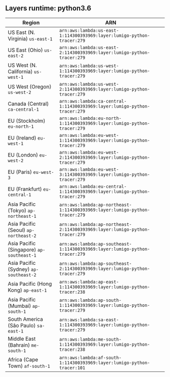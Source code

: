 Layers runtime: python3.6
----
| Region | ARN |
| --- | --- |
|US East (N. Virginia)  `us-east-1`|`arn:aws:lambda:us-east-1:114300393969:layer:lumigo-python-tracer:279`|
|US East (Ohio)  `us-east-2`|`arn:aws:lambda:us-east-2:114300393969:layer:lumigo-python-tracer:279`|
|US West (N. California)  `us-west-1`|`arn:aws:lambda:us-west-1:114300393969:layer:lumigo-python-tracer:279`|
|US West (Oregon)  `us-west-2`|`arn:aws:lambda:us-west-2:114300393969:layer:lumigo-python-tracer:279`|
|Canada (Central)  `ca-central-1`|`arn:aws:lambda:ca-central-1:114300393969:layer:lumigo-python-tracer:279`|
|EU (Stockholm)  `eu-north-1`|`arn:aws:lambda:eu-north-1:114300393969:layer:lumigo-python-tracer:279`|
|EU (Ireland)  `eu-west-1`|`arn:aws:lambda:eu-west-1:114300393969:layer:lumigo-python-tracer:279`|
|EU (London)  `eu-west-2`|`arn:aws:lambda:eu-west-2:114300393969:layer:lumigo-python-tracer:279`|
|EU (Paris)  `eu-west-3`|`arn:aws:lambda:eu-west-3:114300393969:layer:lumigo-python-tracer:279`|
|EU (Frankfurt)  `eu-central-1`|`arn:aws:lambda:eu-central-1:114300393969:layer:lumigo-python-tracer:279`|
|Asia Pacific (Tokyo)  `ap-northeast-1`|`arn:aws:lambda:ap-northeast-1:114300393969:layer:lumigo-python-tracer:279`|
|Asia Pacific (Seoul)  `ap-northeast-2`|`arn:aws:lambda:ap-northeast-2:114300393969:layer:lumigo-python-tracer:279`|
|Asia Pacific (Singapore)  `ap-southeast-1`|`arn:aws:lambda:ap-southeast-1:114300393969:layer:lumigo-python-tracer:279`|
|Asia Pacific (Sydney)  `ap-southeast-2`|`arn:aws:lambda:ap-southeast-2:114300393969:layer:lumigo-python-tracer:279`|
|Asia Pacific (Hong Kong)  `ap-east-1`|`arn:aws:lambda:ap-east-1:114300393969:layer:lumigo-python-tracer:238`|
|Asia Pacific (Mumbai)  `ap-south-1`|`arn:aws:lambda:ap-south-1:114300393969:layer:lumigo-python-tracer:279`|
|South America (São Paulo)  `sa-east-1`|`arn:aws:lambda:sa-east-1:114300393969:layer:lumigo-python-tracer:279`|
|Middle East (Bahrain)  `me-south-1`|`arn:aws:lambda:me-south-1:114300393969:layer:lumigo-python-tracer:238`|
|Africa (Cape Town)  `af-south-1`|`arn:aws:lambda:af-south-1:114300393969:layer:lumigo-python-tracer:101`|